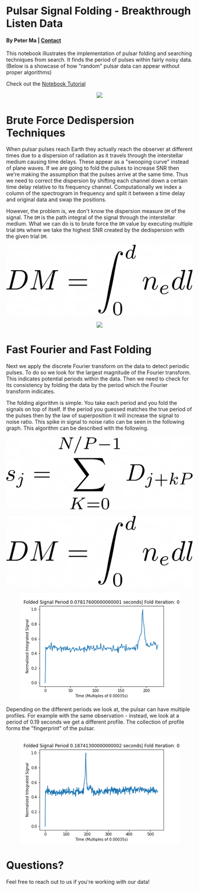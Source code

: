 # Pulsar Signal Folding - Breakthrough Listen Data

#### By Peter Ma | [Contact](https://peterma.ca/)
This notebook illustrates the implementation of pulsar folding and searching techniques from search. It finds the period of pulses within fairly noisy data. (Below is a showcase of how "random" pulsar data can appear without proper algorithms)

Check out the [Notebook Tutorial](Pulsar_DedisperseV3.ipynb)

<p align="center"> 
    <img src="https://github.com/PetchMa/pulsar_notebooks/blob/master/assets/FAST_folding.gif?raw=true">
</p>

# Brute Force Dedispersion Techniques 
When pulsar pulses reach Earth they actually reach the observer at different times due to a dispersion of radiation as it travels through the interstellar medium causing time delays. These appear as a "swooping curve" instead of plane waves. If we are going to fold the pulses to increase SNR then we're making the assumption that the pulses arrive at the same time. Thus we need to correct the dispersion by shifting each channel down a certain time delay relative to its frequency channel. Computationally we index a column of the spectrogram in frequency and split it between a time delay and original data and swap the positions.

However, the problem is, we don't know the dispersion measure `DM` of the signal. The `DM` is the path integral of the signal through the interstellar medium. What we can do is to brute force the `DM` value by executing multiple trial `DM`s where we take the highest SNR created by the dedispersion with the given trial `DM`.
<p align="center"> 
    <img src="https://github.com/PetchMa/breakthrough/blob/master/GBT/pulsar_searches/Pulsar_Search/assets/dm.png?raw=true">
</p>

<p align="center"> 
    <img src="https://astronomy.swin.edu.au/cms/cpg15x/albums/scaled_cache/wonderpulse-400x309.jpg">
</p>

# Fast Fourier and Fast Folding

Next we apply the discrete Fourier transform on the data to detect periodic pulses. To do so we look for the largest magnitude of the Fourier transform. This indicates potential periods within the data. Then we need to check for its consistency by folding the data by the period which the Fourier transform indicates.

The folding algorithm is simple. You take each period and you fold the signals on top of itself. If the period you guessed matches the true period of the pulses then by the law of superposition it will increase the signal to noise ratio. This spike in signal to noise ratio can be seen in the following graph. This algorithm can be described with the following. 

<p align="center"> 
    <img src="https://github.com/PetchMa/breakthrough/blob/master/GBT/pulsar_searches/Pulsar_Search/assets/folding.png?raw=true">
</p>

<p align="center"> 
    <img src="https://github.com/PetchMa/breakthrough/blob/master/GBT/pulsar_searches/Pulsar_Search/assets/dm.png?raw=true">
</p>



<p align="center"> 
    <img src="https://github.com/PetchMa/Pulsar_Folding/blob/master/assets/CAN_2.gif?raw=true">
</p>

Depending on the different periods we look at, the pulsar can have multiple profiles. For example with the same observation - instead, we look at a period of 0.19 seconds we get a different profile. The collection of profile forms the "fingerprint" of the pulsar. 

<p align="center"> 
    <img src="https://github.com/PetchMa/Pulsar_Folding/blob/master/assets/can_3.gif?raw=true">
</p>

# Questions?
Feel free to reach out to us if you're working with our data!



